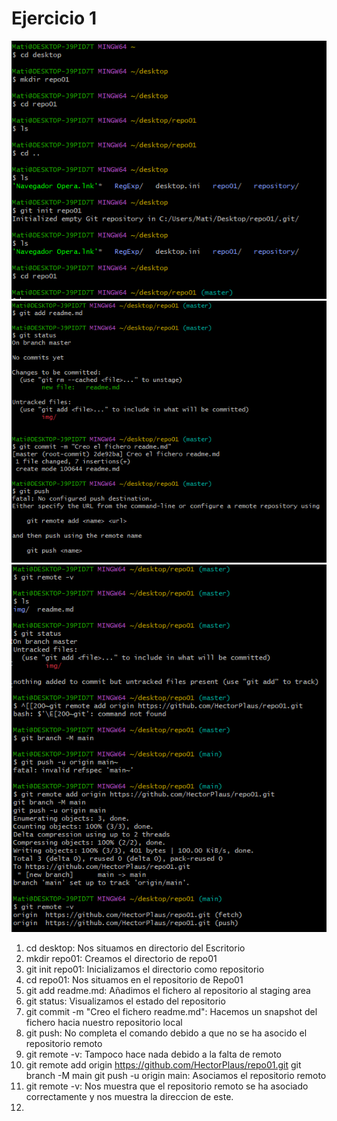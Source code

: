 # Ejercicio 1
![Descripción de la imagen](/img/1.PNG)
![Descripción de la imagen](/img/2.PNG)
![Descripción de la imagen](/img/3.PNG)

1. cd desktop: Nos situamos en directorio del Escritorio    
2. mkdir repo01: Creamos el directorio de repo01
3. git init repo01: Inicializamos el directorio como repositorio
4. cd repo01: Nos situamos en el repositorio de Repo01
5. git add readme.md: Añadimos el fichero al repositorio al staging area
6. git status: Visualizamos el estado del repositorio
7. git commit -m "Creo el fichero readme.md": Hacemos un snapshot del fichero hacia nuestro repositorio local
8. git push: No completa el comando debido a que  no se ha asocido el repositorio remoto
9. git remote -v: Tampoco hace nada debido a la falta de remoto
10. git remote add origin https://github.com/HectorPlaus/repo01.git
git branch -M main
git push -u origin main: Asociamos el repositorio remoto
11. git remote -v: Nos muestra que el repositorio remoto se ha asociado correctamente y nos muestra la direccion de este.
12. 


